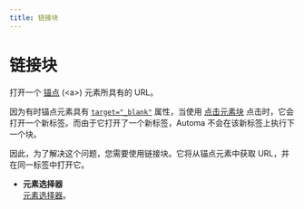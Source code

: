 ```yaml
---
title: 链接块
---
```


# 链接块

打开一个 [锚点](https://developer.mozilla.org/en-US/docs/Web/HTML/Element/a) (\<a>) 元素所具有的 URL。

因为有时锚点元素具有 [`target="_blank"`](https://developer.mozilla.org/en-US/docs/Web/HTML/Element/a#attr-target) 属性，当使用 [点击元素块](/blocks/event-click.md) 点击时，它会打开一个新标签。而由于它打开了一个新标签，Automa 不会在该新标签上执行下一个块。

因此，为了解决这个问题，您需要使用链接块。它将从锚点元素中获取 URL，并在同一标签中打开它。

- **元素选择器** <br>
	[元素选择器](../workflow/element-selector.md)。

<!--@include: ../parts/blocks-interaction-note.md-->